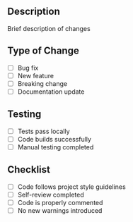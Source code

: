 ## Description
Brief description of changes

## Type of Change
- [ ] Bug fix
- [ ] New feature
- [ ] Breaking change
- [ ] Documentation update

## Testing
- [ ] Tests pass locally
- [ ] Code builds successfully
- [ ] Manual testing completed

## Checklist
- [ ] Code follows project style guidelines
- [ ] Self-review completed
- [ ] Code is properly commented
- [ ] No new warnings introduced